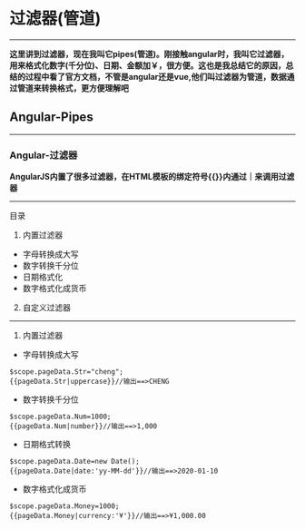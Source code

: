 # 过滤器(管道)
******
**这里讲到过滤器，现在我叫它pipes(管道)。刚接触angular时，我叫它过滤器，用来格式化数字(千分位)、日期、金额加￥，很方便。这也是我总结它的原因，总结的过程中看了官方文档，不管是angular还是vue,他们叫过滤器为管道，数据通过管道来转换格式，更方便理解吧**
## Angular-Pipes
******
### Angular-过滤器  
**AngularJS内置了很多过滤器，在HTML模板的绑定符号{{}}内通过｜来调用过滤器**  
******
目录  

1. 内置过滤器  
  * 字母转换成大写  
  * 数字转换千分位  
  * 日期格式化  
  * 数字格式化成货币  
  
2. 自定义过滤器  
******
1. 内置过滤器  
* 字母转换成大写 
```
$scope.pageData.Str="cheng";
{{pageData.Str|uppercase}}//输出==>CHENG
``` 
* 数字转换千分位 
```
$scope.pageData.Num=1000;
{{pageData.Num|number}}//输出==>1,000
``` 
* 日期格式转换 
```
$scope.pageData.Date=new Date();
{{pageData.Date|date:'yy-MM-dd'}}//输出==>2020-01-10
``` 
* 数字格式化成货币 
```
$scope.pageData.Money=1000;
{{pageData.Money|currency:'¥'}}//输出==>¥1,000.00
``` 
  
